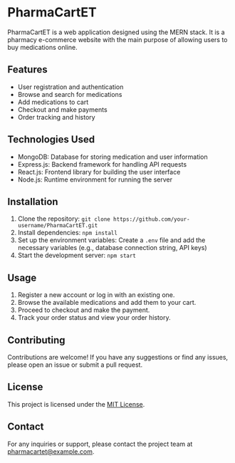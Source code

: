 # PharmaCartET

PharmaCartET is a web application designed using the MERN stack. It is a pharmacy e-commerce website with the main purpose of allowing users to buy medications online.

## Features

- User registration and authentication
- Browse and search for medications
- Add medications to cart
- Checkout and make payments
- Order tracking and history

## Technologies Used

- MongoDB: Database for storing medication and user information
- Express.js: Backend framework for handling API requests
- React.js: Frontend library for building the user interface
- Node.js: Runtime environment for running the server

## Installation

1. Clone the repository: `git clone https://github.com/your-username/PharmaCartET.git`
2. Install dependencies: `npm install`
3. Set up the environment variables: Create a `.env` file and add the necessary variables (e.g., database connection string, API keys)
4. Start the development server: `npm start`

## Usage

1. Register a new account or log in with an existing one.
2. Browse the available medications and add them to your cart.
3. Proceed to checkout and make the payment.
4. Track your order status and view your order history.

## Contributing

Contributions are welcome! If you have any suggestions or find any issues, please open an issue or submit a pull request.

## License

This project is licensed under the [MIT License](LICENSE).

## Contact

For any inquiries or support, please contact the project team at [pharmacartet@example.com](mailto:pharmacartet@example.com).
